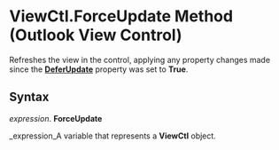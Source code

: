 
# ViewCtl.ForceUpdate Method (Outlook View Control)

Refreshes the view in the control, applying any property changes made since the  **[DeferUpdate](6130cb9e-274f-1a42-a6aa-9e422e37df6b.md)** property was set to **True**.


## Syntax

 _expression_. **ForceUpdate**

 _expression_A variable that represents a  **ViewCtl** object.

